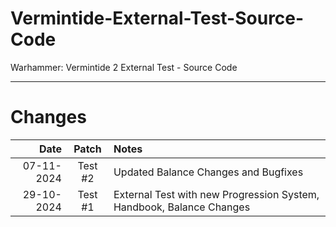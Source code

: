 # Vermintide-External-Test-Source-Code
Warhammer: Vermintide 2 External Test - Source Code


----------------------------------------------------

# Changes

Date        |  Patch  | Notes
----------: | :-----: | :--------------
07-11-2024  | Test #2 | Updated Balance Changes and Bugfixes
29-10-2024  | Test #1 | External Test with new Progression System, Handbook, Balance Changes